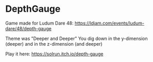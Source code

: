 # DepthGauge

Game made for Ludum Dare 48:
https://ldjam.com/events/ludum-dare/48/depth-gauge

Theme was "Deeper and Deeper"
You dig down in the y-dimension (deeper) and in the z-dimension (and deeper)

Play it here:
https://solrun.itch.io/depth-gauge
